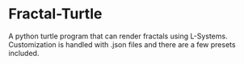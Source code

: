 # Fractal-Turtle
A python turtle program that can render fractals using L-Systems. Customization is handled with .json files and there are a few presets included.
